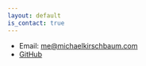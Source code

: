 ```yaml
---
layout: default
is_contact: true
---
```


* Email: [me@michaelkirschbaum.com](mailto:me@michaelkirschbaum.com)
* [GitHub](https://github.com/michaelkirschbaum)
<!-- * Phone: [+1-7044582515](tel:+1-7044582515)

---

## Mailing Address

> 221B, Baker Street
>
> London
>
> United Kingdom

---

## Social

1. [Instagram](https://instagram.com/michaelkirschbaum)
2. [Twitter](https://twitter.com/mbkirschbaum)
3. [GitHub](https://github.com/michaelkirschbaum) -->
